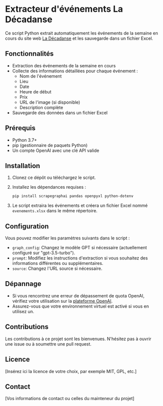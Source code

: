 # Extracteur d'événements La Décadanse

Ce script Python extrait automatiquement les événements de la semaine en cours du site web [La Décadanse](https://ladecadanse.darksite.ch/) et les sauvegarde dans un fichier Excel.

## Fonctionnalités

- Extraction des événements de la semaine en cours
- Collecte des informations détaillées pour chaque événement :
  - Nom de l'événement
  - Lieu
  - Date
  - Heure de début
  - Prix
  - URL de l'image (si disponible)
  - Description complète
- Sauvegarde des données dans un fichier Excel

## Prérequis

- Python 3.7+
- pip (gestionnaire de paquets Python)
- Un compte OpenAI avec une clé API valide

## Installation

1. Clonez ce dépôt ou téléchargez le script.

2. Installez les dépendances requises :
   ```bash
   pip install scrapegraphai pandas openpyxl python-dotenv 

3. Le script extraira les événements et créera un fichier Excel nommé `evenements.xlsx` dans le même répertoire.

## Configuration

Vous pouvez modifier les paramètres suivants dans le script :

- `graph_config`: Changez le modèle GPT si nécessaire (actuellement configuré sur "gpt-3.5-turbo").
- `prompt`: Modifiez les instructions d'extraction si vous souhaitez des informations différentes ou supplémentaires.
- `source`: Changez l'URL source si nécessaire.

## Dépannage

- Si vous rencontrez une erreur de dépassement de quota OpenAI, vérifiez votre utilisation sur la [plateforme OpenAI](https://platform.openai.com/).
- Assurez-vous que votre environnement virtuel est activé si vous en utilisez un.

## Contributions

Les contributions à ce projet sont les bienvenues. N'hésitez pas à ouvrir une issue ou à soumettre une pull request.

## Licence

[Insérez ici la licence de votre choix, par exemple MIT, GPL, etc.]

## Contact

[Vos informations de contact ou celles du mainteneur du projet]
